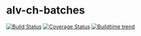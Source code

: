 # alv-ch-batches

[![Build Status](https://travis-ci.org/alv-ch/alv-ch-batches.svg?branch=master)](https://travis-ci.org/alv-ch/alv-ch-batches)
[![Coverage Status](https://codecov.io/github/alv-ch/alv-ch-batches/coverage.svg?branch=master)](https://codecov.io/github/alv-ch/alv-ch-batches?branch=master)
[![Buildtime trend](https://buildtimetrend.herokuapp.com/badge/alv-ch/alv-ch-batches/latest)](https://buildtimetrend.herokuapp.com/dashboard/alv-ch/alv-ch-batches/)
